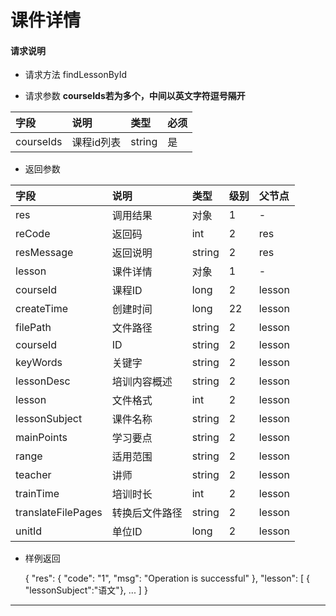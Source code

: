 # 课件详情

#### **请求说明**

* 请求方法 findLessonById

* 请求参数
**courseIds若为多个，中间以英文字符逗号隔开**

| 字段 | 说明 | 类型 | 必须 |
| :--- | :--- | :--- | :--- |
| courseIds| 课程id列表 | string | 是 |

* 返回参数

| 字段 | 说明 | 类型 | 级别 | 父节点 |
| :--- | :--- | :--- | :--- | :--- |
| res | 调用结果 | 对象 | 1 | - |
| reCode | 返回码| int | 2 | res |
| resMessage| 返回说明 | string | 2 | res |
| lesson| 课件详情 | 对象 | 1 | - |
| courseId| 课程ID| long | 2 | lesson|
| createTime| 创建时间 | long| 22 | lesson|
| filePath | 文件路径 | string | 2 | lesson|
| courseId| ID | string | 2 | lesson|
| keyWords | 关键字 | string | 2 | lesson|
|lessonDesc| 培训内容概述 | string | 2 | lesson|
|lesson| 文件格式 | int | 2 | lesson|
|lessonSubject | 课件名称 | string | 2 | lesson|
|mainPoints | 学习要点 | string | 2 | lesson|
|range| 适用范围 | string | 2 | lesson|
|teacher | 讲师 | string | 2 | lesson|
|trainTime | 培训时长 | int | 2 | lesson|
|translateFilePages | 转换后文件路径 | string | 2 | lesson|
|unitId| 单位ID | long | 2 | lesson|

* 样例返回


    {
    "res": 
        {
            "code": "1", 
            "msg": "Operation is successful"
        },
    "lesson":
        [
           { "lessonSubject":"语文"},
            ...
        ] 
    }
****